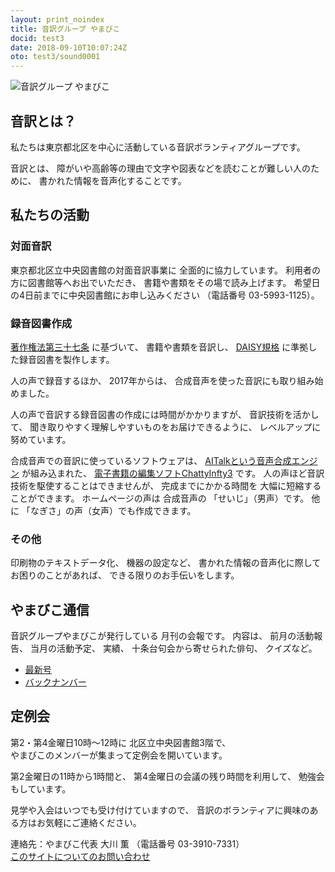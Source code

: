 ```yaml
---
layout: print_noindex
title: 音訳グループ やまびこ
docid: test3
date: 2018-09-10T10:07:24Z
oto: test3/sound0001
---
```

   
<img class="fullw" src="media/index/logo-w2color.png" alt="音訳グループ やまびこ" />

## <span data-dur="2.968" data-begin="49.559" id="xmri_0014">音訳とは？</span>

<span data-dur="7.975" data-begin="52.527" id="xmri_0015">私たちは東京都北区を中心に活動している音訳ボランティアグループです。</span>

<span data-dur="1.436" data-begin="60.502" id="xmri_0016">音訳とは、</span>
<span data-dur="6.511" data-begin="61.938" id="xmri_0017">障がいや高齢等の理由で文字や図表などを読むことが難しい人のために、</span>
<span data-dur="5.13" data-begin="68.449" id="xmri_0018">書かれた情報を音声化することです。</span>

## <span data-dur="2.817" data-begin="73.579" id="xmri_0019">私たちの活動</span>

### <span data-dur="2.417" data-begin="76.396" id="xmri_001A">対面音訳</span>

<span data-dur="4.535" data-begin="78.813" id="xmri_001B">東京都北区立中央図書館の対面音訳事業に</span>
<span data-dur="4.012" data-begin="83.348" id="xmri_001C">全面的に協力しています。</span>
<span data-dur="3.629" data-begin="87.360" id="xmri_001D">利用者の方に図書館等へお出でいただき、</span>
<span data-dur="4.558" data-begin="90.989" id="xmri_001E">書籍や書類をその場で読み上げます。</span>
<span data-dur="4.613" data-begin="95.547" id="xmri_001F">希望日の4日前までに中央図書館にお申し込みください</span>
<span data-dur="1.627" data-begin="100.160" id="xmri_0020">（電話番号</span>
<span data-dur="5.176" data-begin="101.787" id="xmri_0021">03-5993-1125）。</span>

### <span data-dur="2.964" data-begin="106.963" id="xmri_0022">録音図書作成</span>

<span data-dur="2.858" data-begin="109.927" id="xmri_0023"><a href="http://elaws.e-gov.go.jp/search/elawsSearch/elaws_search/lsg0500/detail?lawId=345AC0000000048&openerCode=1" data-dur="1.781" data-begin="112.785" id="xmri_0024">著作権法第三十七条</a></span>
<span data-dur="1.602" data-begin="114.566" id="xmri_0025">に基づいて、</span>
<span data-dur="2.829" data-begin="116.168" id="xmri_0026">書籍や書類を音訳し、</span>
<span data-dur="1.612" data-begin="118.997" id="xmri_0027"><a href="http://www.dinf.ne.jp/doc/daisy/" data-dur="1.782" data-begin="120.609" id="xmri_0028">DAISY規格</a></span>
<span data-dur="4.997" data-begin="122.391" id="xmri_0029">に準拠した録音図書を製作します。</span>

<span data-dur="2.564" data-begin="127.388" id="xmri_002A">人の声で録音するほか、</span>
<span data-dur="2.268" data-begin="129.952" id="xmri_002B">2017年からは、</span>
<span data-dur="5.75" data-begin="132.220" id="xmri_002C">合成音声を使った音訳にも取り組み始めました。</span>

<span data-dur="5.761" data-begin="137.970" id="xmri_002D">人の声で音訳する録音図書の作成には時間がかかりますが、</span>
<span data-dur="2.211" data-begin="143.731" id="xmri_002E">音訳技術を活かして、</span>
<span data-dur="4.473" data-begin="145.942" id="xmri_002F">聞き取りやすく理解しやすいものをお届けできるように、</span>
<span data-dur="3.587" data-begin="150.415" id="xmri_0030">レベルアップに努めています。</span>

<span data-dur="4.312" data-begin="154.002" id="xmri_0031">合成音声での音訳に使っているソフトウェアは、</span>
<span data-dur="3.609" data-begin="158.314" id="xmri_0032"><a href="https://www.ai-j.jp/about/" data-dur="1.782" data-begin="161.923" id="xmri_0033">AITalkという音声合成エンジン</a></span>
<span data-dur="1.712" data-begin="163.705" id="xmri_0034">が組み込まれた、</span>
<span data-dur="4.305" data-begin="165.417" id="xmri_0035"><a href="http://www.sciaccess.net/jp/ChattyInfty/" data-dur="1.781" data-begin="169.722" id="xmri_0036">電子書籍の編集ソフトChattyInfty3</a></span>
<span data-dur="1.801" data-begin="171.503" id="xmri_0037">です。</span>
<span data-dur="4.566" data-begin="173.304" id="xmri_0038">人の声ほど音訳技術を駆使することはできませんが、</span>
<span data-dur="2.456" data-begin="177.870" id="xmri_0039">完成までにかかる時間を</span>
<span data-dur="3.675" data-begin="180.326" id="xmri_003A">大幅に短縮することができます。</span>
<span data-dur="1.858" data-begin="184.001" id="xmri_003B">ホームページの声は</span>
<span data-dur="1.832" data-begin="185.859" id="xmri_003C">合成音声の</span>
<span data-dur="2.161" data-begin="187.691" id="xmri_003D">「せいじ」（男声）です。</span>
<span data-dur="1.059" data-begin="189.852" id="xmri_003E">他に</span>
<span data-dur="4.114" data-begin="190.911" id="xmri_003F">「なぎさ」の声（女声）でも作成できます。</span>

### <span data-dur="2.067" data-begin="195.025" id="xmri_0040">その他</span>

<span data-dur="2.549" data-begin="197.092" id="xmri_0041">印刷物のテキストデータ化、</span>
<span data-dur="1.763" data-begin="199.641" id="xmri_0042">機器の設定など、</span>
<span data-dur="4.612" data-begin="201.404" id="xmri_0043">書かれた情報の音声化に際してお困りのことがあれば、</span>
<span data-dur="4.328" data-begin="206.016" id="xmri_0044">できる限りのお手伝いをします。</span>

## <span data-dur="2.599" data-begin="210.344" id="xmri_0045">やまびこ通信</span>

<span data-dur="3.125" data-begin="212.943" id="xmri_0046">音訳グループやまびこが発行している</span>
<span data-dur="3.41" data-begin="216.068" id="xmri_0047">月刊の会報です。</span>
<span data-dur="1.296" data-begin="219.478" id="xmri_0048">内容は、</span>
<span data-dur="2.322" data-begin="220.774" id="xmri_0049">前月の活動報告、</span>
<span data-dur="2.144" data-begin="223.096" id="xmri_004A">当月の活動予定、</span>
<span data-dur="1.319" data-begin="225.240" id="xmri_004B">実績、</span>
<span data-dur="3.002" data-begin="226.559" id="xmri_004C">十条台句会から寄せられた俳句、</span>
<span data-dur="2.481" data-begin="229.561" id="xmri_004D">クイズなど。</span>

- <span data-dur="1.46" data-begin="232.042" id="xmri_004E"><a href="tusin201808.html" data-dur="2.282" data-begin="233.502" id="xmri_004F">最新号</a></span>
- <span data-dur="1.634" data-begin="235.784" id="xmri_0050"><a href="bn.html" data-dur="2.632" data-begin="237.418" id="xmri_0051">バックナンバー</a></span>

## <span data-dur="2.122" data-begin="240.050" id="xmri_0052">定例会</span>

<span data-dur="4.205" data-begin="242.172" id="xmri_0053">第2・第4金曜日10時～12時に</span>
<span data-dur="3.265" data-begin="246.377" id="xmri_0054">北区立中央図書館3階で、</span>  
<span data-dur="5.677" data-begin="249.642" id="xmri_0055">やまびこのメンバーが集まって定例会を開いています。</span>

<span data-dur="3.785" data-begin="255.319" id="xmri_0056">第2金曜日の11時から1時間と、</span>
<span data-dur="3.971" data-begin="259.104" id="xmri_0057">第4金曜日の会議の残り時間を利用して、</span>
<span data-dur="3.51" data-begin="263.075" id="xmri_0058">勉強会もしています。</span>

<span data-dur="3.968" data-begin="266.585" id="xmri_0059">見学や入会はいつでも受け付けていますので、</span>
<span data-dur="6.459" data-begin="270.553" id="xmri_005A">音訳のボランティアに興味のある方はお気軽にご連絡ください。</span>

<span data-dur="4.057" data-begin="277.012" id="xmri_005B">連絡先：やまびこ代表 大川 薫</span>
<span data-dur="1.627" data-begin="281.069" id="xmri_005C">（電話番号</span>
<span data-dur="4.768" data-begin="282.696" id="xmri_005D">03-3910-7331）</span>  
<span data-dur="2.729" data-begin="287.464" id="xmri_005E"><a href="mailto:ymbk2016ml@gmail.com?Subject=やまびこウェブサイトについて" data-dur="2.632" data-begin="290.193" id="xmri_005F">このサイトについてのお問い合わせ</a></span>

<!--span data-dur="4.995" data-begin="292.825" id="xmri_0060">以上でこのページの読み上げは終わりです。</span>
<span data-dur="1.15" data-begin="297.820" id="xmri_0061"> </span-->
